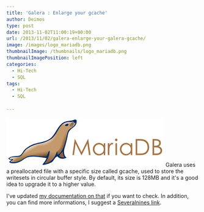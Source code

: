 ```yaml
---
title: 'Galera : Enlarge your gcache'
author: Deimos
type: post
date: 2013-11-02T11:00:19+00:00
url: /2013/11/02/galera-enlarge-your-galera-gcache/
image: /images/logo_mariadb.png
thumbnailImage: /thumbnails/logo_mariadb.png
thumbnailImagePosition: left
categories:
  - Hi-Tech
  - SQL
tags:
  - Hi-Tech
  - SQL

---
```

![Mariadb-logo](/images/logo_mariadb.png)
Galera uses a preallocated file with a specific size called gcache, used to store the writesets in circular buffer style. By default, its size is 128MB and it's a good idea to upgrade it to a higher value.

I've updated [my documentation on that](http://wiki.deimos.fr/MariaDB_Galera_Cluster_:_la_r%C3%A9plication_multi_maitres) if you want to check. In addition, you can find more informations, I suggest a [Severalnines link](http://www.severalnines.com/blog/understanding-gcache-galera).